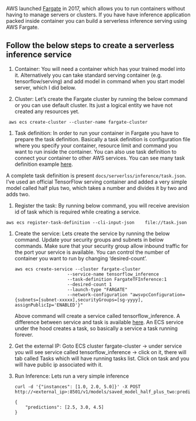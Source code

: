 AWS launched [Fargate](https://aws.amazon.com/fargate/) in 2017, which allows you to run containers without having to manage servers or clusters. If you have have inference application packed inside container you can build a serverless inference serving using AWS Fargate.

## Follow the below steps to create a serverless inference service
1. Container: You will need a container which has your trained model into it. Alternatively you can take standard serving container (e.g. tensorflow/serving) and add model in command when you start model server, which I did below.

1. Cluster: Let’s create the Fargate cluster by running the below command or you can use default cluster. Its just a logical entity we have not created any resources yet.
  ```
   aws ecs create-cluster --cluster-name fargate-cluster

  ```

1. Task definition: In order to run your container in Fargate you have to prepare the task definition. Basically a task definition is configuration file where you specify your container, resource limit and command you want to run inside the container. You can also use task definition to connect your container to other AWS services. You can see many task definition example [here](https://docs.aws.amazon.com/AmazonECS/latest/developerguide/example_task_definitions.html). 

A complete task definition is present `docs/serverlss/inference/task.json`. I’ve used an official TensorFlow serving container and added a very simple model called half plus two, which takes a number and divides it by two and adds two.

1. Register the task: By running below command, you will receive arevision id of task which is required while creating a service.
  ```
  aws ecs register-task-definition --cli-input-json    file://task.json
  ```

1. Create the service: Lets create the service by running the below command. Update your security groups and subnets in below commands. Make sure that your security group allow inbound traffic for the port your service is available. You can control the number of container you want to run by changing ‘desired-count’.
   ```
   aws ecs create-service --cluster fargate-cluster
                       --service-name tensorflow_inference 
                       --task-definition FargateTFInference:1 
                       --desired-count 1 
                       --launch-type "FARGATE" 
                       --network-configuration "awsvpcConfiguration={subnets=[subnet-xxxxx],securityGroups=[sg-yyyy], assignPublicIp='ENABLED'}"
   ```
   Above command will create a service called tensorflow_inference. A difference between service and task is available [here](https://docs.aws.amazon.com/AmazonECS/latest/developerguide/Welcome.html). An ECS service under the hood creates a task, so basically a service a task running forever. 

1. Get the external IP: Goto ECS cluster fargate-cluster → under service you will see service called tensorflow_inference → click on it, there will tab called Tasks which will have running tasks list. Click on task and you will have public ip associated with it.

1. Run Inference: Lets run a very simple inference
   ```
   curl -d '{"instances": [1.0, 2.0, 5.0]}' -X POST http://<external_ip>:8501/v1/models/saved_model_half_plus_two:predict

   {
       "predictions": [2.5, 3.0, 4.5]
   }

   ```

